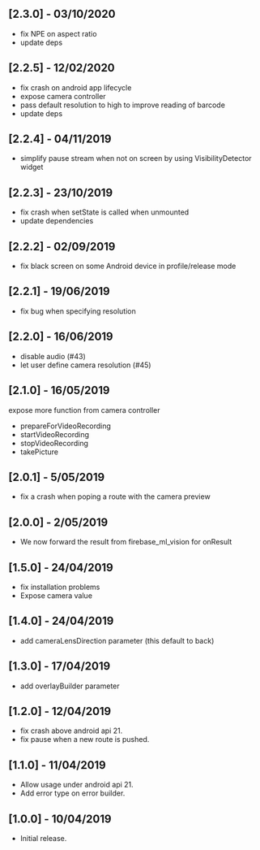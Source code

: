 ## [2.3.0] - 03/10/2020

- fix NPE on aspect ratio
- update deps

## [2.2.5] - 12/02/2020

- fix crash on android app lifecycle
- expose camera controller
- pass default resolution to high to improve reading of barcode
- update deps

## [2.2.4] - 04/11/2019

- simplify pause stream when not on screen by using VisibilityDetector widget

## [2.2.3] - 23/10/2019

- fix crash when setState is called when unmounted
- update dependencies

## [2.2.2] - 02/09/2019

- fix black screen on some Android device in profile/release mode

## [2.2.1] - 19/06/2019

- fix bug when specifying resolution

## [2.2.0] - 16/06/2019

- disable audio (#43)
- let user define camera resolution (#45)

## [2.1.0] - 16/05/2019

expose more function from camera controller
- prepareForVideoRecording
- startVideoRecording
- stopVideoRecording
- takePicture

## [2.0.1] - 5/05/2019

* fix a crash when poping a route with the camera preview

## [2.0.0] - 2/05/2019

* We now forward the result from firebase_ml_vision for onResult

## [1.5.0] - 24/04/2019

* fix installation problems
* Expose camera value

## [1.4.0] - 24/04/2019

* add cameraLensDirection parameter (this default to back)

## [1.3.0] - 17/04/2019

* add overlayBuilder parameter

## [1.2.0] - 12/04/2019

* fix crash above android api 21.
* fix pause when a new route is pushed.

## [1.1.0] - 11/04/2019

* Allow usage under android api 21.
* Add error type on error builder.

## [1.0.0] - 10/04/2019

* Initial release.
